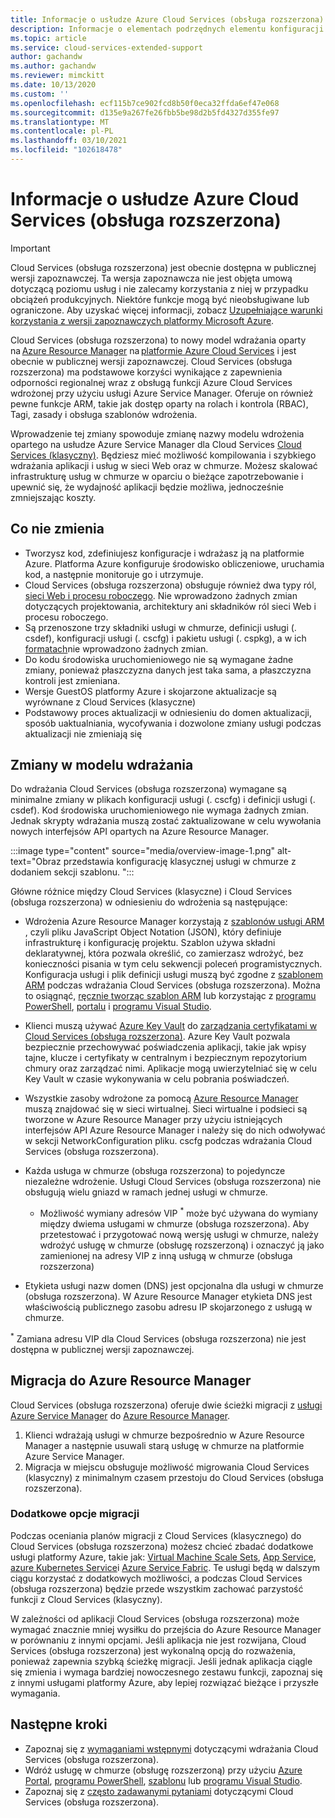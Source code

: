```yaml
---
title: Informacje o usłudze Azure Cloud Services (obsługa rozszerzona)
description: Informacje o elementach podrzędnych elementu konfiguracji sieci w pliku konfiguracji usługi, które określają Virtual Network i wartości DNS.
ms.topic: article
ms.service: cloud-services-extended-support
author: gachandw
ms.author: gachandw
ms.reviewer: mimckitt
ms.date: 10/13/2020
ms.custom: ''
ms.openlocfilehash: ecf115b7ce902fcd8b50f0eca32ffda6ef47e068
ms.sourcegitcommit: d135e9a267fe26fbb5be98d2b5fd4327d355fe97
ms.translationtype: MT
ms.contentlocale: pl-PL
ms.lasthandoff: 03/10/2021
ms.locfileid: "102618478"
---
```

# <a name="about-azure-cloud-services-extended-support"></a>Informacje o usłudze Azure Cloud Services (obsługa rozszerzona)

> [!IMPORTANT]
> Cloud Services (obsługa rozszerzona) jest obecnie dostępna w publicznej wersji zapoznawczej.
> Ta wersja zapoznawcza nie jest objęta umową dotyczącą poziomu usług i nie zalecamy korzystania z niej w przypadku obciążeń produkcyjnych. Niektóre funkcje mogą być nieobsługiwane lub ograniczone. Aby uzyskać więcej informacji, zobacz [Uzupełniające warunki korzystania z wersji zapoznawczych platformy Microsoft Azure](https://azure.microsoft.com/support/legal/preview-supplemental-terms/).

Cloud Services (obsługa rozszerzona) to nowy model wdrażania oparty na [Azure Resource Manager](../azure-resource-manager/management/overview.md) na [platformie Azure Cloud Services](https://azure.microsoft.com/services/cloud-services/) i jest obecnie w publicznej wersji zapoznawczej. Cloud Services (obsługa rozszerzona) ma podstawowe korzyści wynikające z zapewnienia odporności regionalnej wraz z obsługą funkcji Azure Cloud Services wdrożonej przy użyciu usługi Azure Service Manager. Oferuje on również pewne funkcje ARM, takie jak dostęp oparty na rolach i kontrola (RBAC), Tagi, zasady i obsługa szablonów wdrożenia.  

Wprowadzenie tej zmiany spowoduje zmianę nazwy modelu wdrożenia opartego na usłudze Azure Service Manager dla Cloud Services [Cloud Services (klasyczny)](../cloud-services/cloud-services-choose-me.md). Będziesz mieć możliwość kompilowania i szybkiego wdrażania aplikacji i usług w sieci Web oraz w chmurze. Możesz skalować infrastrukturę usług w chmurze w oparciu o bieżące zapotrzebowanie i upewnić się, że wydajność aplikacji będzie możliwa, jednocześnie zmniejszając koszty.  

## <a name="what-does-not-change"></a>Co nie zmienia 
- Tworzysz kod, zdefiniujesz konfiguracje i wdrażasz ją na platformie Azure. Platforma Azure konfiguruje środowisko obliczeniowe, uruchamia kod, a następnie monitoruje go i utrzymuje.
- Cloud Services (obsługa rozszerzona) obsługuje również dwa typy ról, [sieci Web i procesu roboczego](../cloud-services/cloud-services-choose-me.md). Nie wprowadzono żadnych zmian dotyczących projektowania, architektury ani składników ról sieci Web i procesu roboczego. 
- Są przenoszone trzy składniki usługi w chmurze, definicji usługi (. csdef), konfiguracji usługi (. cscfg) i pakietu usługi (. cspkg), a w ich [formatach](cloud-services-model-and-package.md)nie wprowadzono żadnych zmian. 
- Do kodu środowiska uruchomieniowego nie są wymagane żadne zmiany, ponieważ płaszczyzna danych jest taka sama, a płaszczyzna kontroli jest zmieniana. 
- Wersje GuestOS platformy Azure i skojarzone aktualizacje są wyrównane z Cloud Services (klasyczne)
- Podstawowy proces aktualizacji w odniesieniu do domen aktualizacji, sposób uaktualniania, wycofywania i dozwolone zmiany usługi podczas aktualizacji nie zmieniają się

## <a name="changes-in-deployment-model"></a>Zmiany w modelu wdrażania

Do wdrażania Cloud Services (obsługa rozszerzona) wymagane są minimalne zmiany w plikach konfiguracji usługi (. cscfg) i definicji usługi (. csdef). Kod środowiska uruchomieniowego nie wymaga żadnych zmian. Jednak skrypty wdrażania muszą zostać zaktualizowane w celu wywołania nowych interfejsów API opartych na Azure Resource Manager. 

:::image type="content" source="media/overview-image-1.png" alt-text="Obraz przedstawia konfigurację klasycznej usługi w chmurze z dodaniem sekcji szablonu. ":::

Główne różnice między Cloud Services (klasyczne) i Cloud Services (obsługa rozszerzona) w odniesieniu do wdrożenia są następujące: 

- Wdrożenia Azure Resource Manager korzystają z [szablonów usługi ARM](../azure-resource-manager/templates/overview.md) , czyli pliku JavaScript Object Notation (JSON), który definiuje infrastrukturę i konfigurację projektu. Szablon używa składni deklaratywnej, która pozwala określić, co zamierzasz wdrożyć, bez konieczności pisania w tym celu sekwencji poleceń programistycznych. Konfiguracja usługi i plik definicji usługi muszą być zgodne z [szablonem ARM](../azure-resource-manager/templates/overview.md) podczas wdrażania Cloud Services (obsługa rozszerzona). Można to osiągnąć, [ręcznie tworząc szablon ARM](deploy-template.md) lub korzystając z [programu PowerShell](deploy-powershell.md), [portalu](deploy-portal.md) i [programu Visual Studio](deploy-visual-studio.md).  

- Klienci muszą używać [Azure Key Vault](../key-vault/general/overview.md) do [zarządzania certyfikatami w Cloud Services (obsługa rozszerzona)](certificates-and-key-vault.md). Azure Key Vault pozwala bezpiecznie przechowywać poświadczenia aplikacji, takie jak wpisy tajne, klucze i certyfikaty w centralnym i bezpiecznym repozytorium chmury oraz zarządzać nimi. Aplikacje mogą uwierzytelniać się w celu Key Vault w czasie wykonywania w celu pobrania poświadczeń. 

- Wszystkie zasoby wdrożone za pomocą [Azure Resource Manager](../azure-resource-manager/templates/overview.md) muszą znajdować się w sieci wirtualnej. Sieci wirtualne i podsieci są tworzone w Azure Resource Manager przy użyciu istniejących interfejsów API Azure Resource Manager i należy się do nich odwoływać w sekcji NetworkConfiguration pliku. cscfg podczas wdrażania Cloud Services (obsługa rozszerzona).   

- Każda usługa w chmurze (obsługa rozszerzona) to pojedyncze niezależne wdrożenie. Usługi Cloud Services (obsługa rozszerzona) nie obsługują wielu gniazd w ramach jednej usługi w chmurze.  
    - Możliwość wymiany adresów VIP <sup>*</sup> może być używana do wymiany między dwiema usługami w chmurze (obsługa rozszerzona). Aby przetestować i przygotować nową wersję usługi w chmurze, należy wdrożyć usługę w chmurze (obsługę rozszerzoną) i oznaczyć ją jako zamienionej na adresy VIP z inną usługą w chmurze (obsługa rozszerzona)  

- Etykieta usługi nazw domen (DNS) jest opcjonalna dla usługi w chmurze (obsługa rozszerzona). W Azure Resource Manager etykieta DNS jest właściwością publicznego zasobu adresu IP skojarzonego z usługą w chmurze. 


<sup>*</sup> Zamiana adresu VIP dla Cloud Services (obsługa rozszerzona) nie jest dostępna w publicznej wersji zapoznawczej.  

## <a name="migration-to-azure-resource-manager"></a>Migracja do Azure Resource Manager

Cloud Services (obsługa rozszerzona) oferuje dwie ścieżki migracji z [usługi Azure Service Manager](/powershell/azure/servicemanagement/overview) do [Azure Resource Manager](../azure-resource-manager/management/overview.md). 
1) Klienci wdrażają usługi w chmurze bezpośrednio w Azure Resource Manager a następnie usuwali starą usługę w chmurze na platformie Azure Service Manager. 
2) Migracja w miejscu obsługuje możliwość migrowania Cloud Services (klasyczny) z minimalnym czasem przestoju do Cloud Services (obsługa rozszerzona). 

### <a name="additional-migration-options"></a>Dodatkowe opcje migracji

Podczas oceniania planów migracji z Cloud Services (klasycznego) do Cloud Services (obsługa rozszerzona) możesz chcieć zbadać dodatkowe usługi platformy Azure, takie jak: [Virtual Machine Scale Sets](../virtual-machine-scale-sets/overview.md), [App Service](../app-service/overview.md), [azure Kubernetes Service](../aks/intro-kubernetes.md)i [Azure Service Fabric](../service-fabric/service-fabric-overview.md). Te usługi będą w dalszym ciągu korzystać z dodatkowych możliwości, a podczas Cloud Services (obsługa rozszerzona) będzie przede wszystkim zachować parzystość funkcji z Cloud Services (klasyczny). 

W zależności od aplikacji Cloud Services (obsługa rozszerzona) może wymagać znacznie mniej wysiłku do przejścia do Azure Resource Manager w porównaniu z innymi opcjami. Jeśli aplikacja nie jest rozwijana, Cloud Services (obsługa rozszerzona) jest wykonalną opcją do rozważenia, ponieważ zapewnia szybką ścieżkę migracji. Jeśli jednak aplikacja ciągle się zmienia i wymaga bardziej nowoczesnego zestawu funkcji, zapoznaj się z innymi usługami platformy Azure, aby lepiej rozwiązać bieżące i przyszłe wymagania. 

## <a name="next-steps"></a>Następne kroki
- Zapoznaj się z [wymaganiami wstępnymi](deploy-prerequisite.md) dotyczącymi wdrażania Cloud Services (obsługa rozszerzona).
- Wdróż usługę w chmurze (obsługę rozszerzoną) przy użyciu [Azure Portal](deploy-portal.md), [programu PowerShell](deploy-powershell.md), [szablonu](deploy-template.md) lub [programu Visual Studio](deploy-visual-studio.md).
- Zapoznaj się z [często zadawanymi pytaniami](faq.md) dotyczącymi Cloud Services (obsługa rozszerzona).